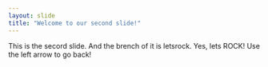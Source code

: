 ```yaml
---
layout: slide
title: "Welcome to our second slide!"
---
```

This is the secord slide. And the brench of it is letsrock. Yes, lets ROCK!
Use the left arrow to go back!
